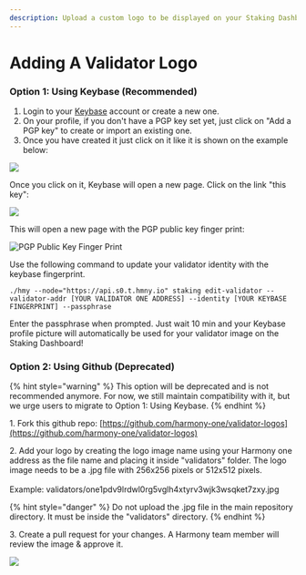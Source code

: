 ```yaml
---
description: Upload a custom logo to be displayed on your Staking Dashboard profile
---
```


# Adding A Validator Logo

### &#x20;Option 1: Using Keybase (Recommended) <a href="using-keybase-recommended" id="using-keybase-recommended"></a>

1. Login to your [Keybase](https://keybase.io) account or create a new one.
2. On your profile, if you don't have a PGP key set yet, just click on "Add a PGP key" to create or import an existing one.
3. Once you have created it just click on it like it is shown on the example below:

![](../../../.gitbook/assets/add\_edit\_pgp\_key.png)

Once you click on it, Keybase will open a new page. Click on the link "this key":

![](../../../.gitbook/assets/pgp\_this\_key.png)

This will open a new page with the PGP public key finger print:

![PGP Public Key Finger Print](../../../.gitbook/assets/pgp\_fingerprint.png)

Use the following command to update your validator identity with the keybase fingerprint.&#x20;

```
./hmy --node="https://api.s0.t.hmny.io" staking edit-validator --validator-addr [YOUR VALIDATOR ONE ADDRESS] --identity [YOUR KEYBASE FINGERPRINT] --passphrase
```

Enter the passphrase when prompted. Just wait 10 min and your Keybase profile picture will automatically be used for your validator image on the Staking Dashboard!

### Option 2: Using Github (Deprecated) <a href="uploading-a-custom-logo" id="uploading-a-custom-logo"></a>

{% hint style="warning" %}
This option will be deprecated and is not recommended anymore. For now, we still maintain compatibility with it, but we urge users to migrate to Option 1: Using Keybase.
{% endhint %}

1\. Fork this github repo: [https://github.com/harmony-one/validator-logos](https://github.com/harmony-one/validator-logos)​

2\. Add your logo by creating the logo image name using your Harmony one address as the file name and placing it inside "validators" folder. The logo image needs to be a .jpg file with 256x256 pixels or 512x512 pixels.\
\
Example: validators/one1pdv9lrdwl0rg5vglh4xtyrv3wjk3wsqket7zxy.jpg

{% hint style="danger" %}
Do not upload the .jpg file in the main repository directory. It must be inside the "validators" directory.
{% endhint %}

3\. Create a pull request for your changes. A Harmony team member will review the image & approve it.

![](https://blobs.gitbook.com/assets%2F-M-IDt7HenNiPUXWT\_3k%2F-M1q8Eka44xqHjcC7U5S%2F-M1qUcrcCDBse9V2-zhm%2FScreen%20Shot%202020-03-07%20at%2011.34.55%20AM.png?alt=media\&token=1c53a6a9-ce60-414e-9c57-21f9d6e7b731)
